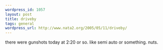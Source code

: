 ```yaml
--- 
wordpress_id: 1057
layout: post
title: driveby
tags: general
wordpress_url: http://www.nata2.org/2005/05/11/driveby/
---
```

there were gunshots today at 2:20 or so. like semi auto or something. nuts.
